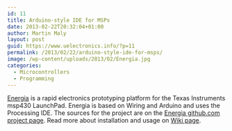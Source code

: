 ```yaml
---
id: 11
title: Arduino-style IDE for MSPs
date: 2013-02-22T20:32:04+01:00
author: Martin Maly
layout: post
guid: https://www.uelectronics.info/?p=11
permalink: /2013/02/22/arduino-style-ide-for-msps/
image: /wp-content/uploads/2013/02/Energia.jpg
categories:
  - Microcontrollers
  - Programming
---
```

[Energia](https://www.energia.nu/) is a rapid electronics prototyping platform for the Texas Instruments msp430 LaunchPad. Energia is based on Wiring and Arduino and uses the Processing IDE. The sources for the project are on the [Energia github.com project page](https://github.com/energia/Energia/). Read more about installation and usage on [Wiki page](https://github.com/energia/Energia/wiki/Getting-Started).